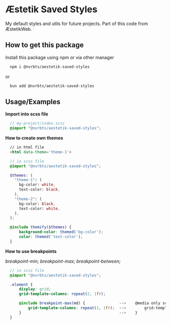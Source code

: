 
# Æstetik Saved Styles  
My default styles and utils for future projects. Part of this code from ÆstetikWeb.

## How to get this package

Install this package using npm or via other manager 

~~~bash  
  npm i @nvrbts/aestetik-saved-styles
~~~
or
~~~bash  
  bun add @nvrbts/aestetik-saved-styles
~~~

## Usage/Examples  
<b>Import into scss file</b>
~~~scss  
  // my-project/index.scss
  @import "@nvrbts/aestetik-saved-styles";
~~~  

<b>How to create own themes</b>
~~~html  
  // in html file
  <html data-theme='theme-1'>
~~~  
~~~scss  
  // in scss file
  @import "@nvrbts/aestetik-saved-styles";

  $themes: (
    "theme-1": (
      bg-color: white,
      text-color: black,
    ),
    "theme-2": (
      bg-color: black,
      text-color: white,
    ),
  );

  @include themify($themes) {
      background-color: themed('bg-color');
      color: themed('text-color');
  }
~~~  

<b>How to use breakpoints</b>

<i>breakpoint-min; breakpoint-max; breakpoint-between;</i> 
~~~scss  
  // in scss file
  @import "@nvrbts/aestetik-saved-styles";

  .element {
      display: grid;
      grid-template-columns: repeat(2, 1fr);

      @include breakpoint-max(md) {               -->    @media only screen and (max-width: 720px) {
          grid-template-columns: repeat(1, 1fr);  -->        grid-template-columns: repeat(1, 1fr);    
      }                                           -->    }
  }
~~~  
